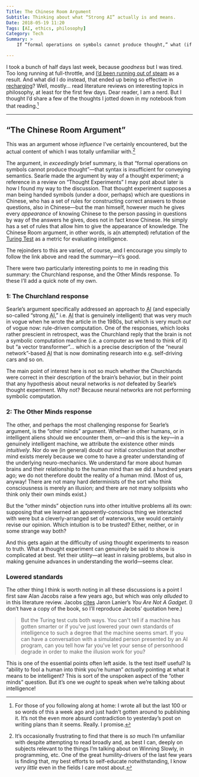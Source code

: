 ```yaml
---
Title: The Chinese Room Argument
Subtitle: Thinking about what “Strong AI” actually is and means.
Date: 2018-05-19 11:20
Tags: [AI, ethics, philosophy]
Category: Tech
Summary: >
    If “formal operations on symbols cannot produce thought,” what (if anything) does that say about today’s “strong AI” projects and the Turing test itself?

---
```


I took a bunch of half days last week, because *goodness* but I was tired. Too long running at full-throttle, and [I’d been running out of steam](http://www.chriskrycho.com/2018/on-steam-specifically-running-out-of-it.html "On Steam (Specifically, Running Out Of It)") as a result. And what did I do instead, that ended up being so effective in [recharging](https://www.chriskrycho.com/2018/vacation-as-recharging.html "Vacation as Recharging")? Well, mostly... read literature reviews on interesting topics in philosophy, at least for the first few days. Dear reader, I am a nerd. But I thought I’d share a few of the thoughts I jotted down in my notebook from that reading.[^1]

----

## “The Chinese Room Argument”

This was an argument whose *influence* I’ve certainly encountered, but the actual content of which I was totally unfamiliar with.[^2]

The argument, in *exceedingly* brief summary, is that “formal operations on symbols cannot produce thought”—that syntax is insufficient for conveying semantics. Searle made the argument by way of a thought experiment; a reference in a review on  “Thought Experiments” I may post about later is how I found my way to the discussion. That thought experiment supposes a man being handed symbols (under a door, perhaps) which are questions in Chinese, who has a set of rules for constructing correct answers to those questions, also in Chinese—but the man himself, however much he gives every *appearance* of knowing Chinese to the person passing in questions by way of the answers he gives, does not in fact know Chinese. He simply has a set of rules that allow him to give the appearance of knowledge. The Chinese Room argument, in other words, is a(n attempted) refutation of the [Turing Test](https://en.m.wikipedia.org/wiki/Turing_test) as a metric for evaluating intelligence.

The rejoinders to this are varied, of course, and I encourage you simply to follow the link above and read the summary—it’s good.

There were two particularly interesting points to me in reading this summary: the Churchland response, and the Other Minds response. To these I’ll add a quick note of my own.

### 1: The Churchland response

Searle’s argument specifically addressed an approach to <abbr title="artificial intelligence">AI</abbr> (and especially so-called “strong <abbr title="artificial intelligence">AI</abbr>,” i.e. <abbr title="artificial intelligence">AI</abbr> that is genuinely intelligent) that was very much in vogue when he wrote the article in the 1980s, but which is very much *out* of vogue now: rule-driven computation. One of the responses, which looks rather prescient in retrospect, was the Churchland reply that the brain is not a symbolic computation machine (i.e. a computer as we tend to think of it) but “a vector transformer”… which is a precise description of the “neural network”-based <abbr title="artificial intelligence">AI</abbr> that is now dominating research into e.g. self-driving cars and so on.

The main point of interest here is not so much whether the Churchlands were correct in their description of the brain’s behavior, but in their point that any hypothesis about neural networks is *not* defeated by Searle’s thought experiment. Why not? Because neural networks are not performing symbolic computation.

### 2: The Other Minds response

The other, and perhaps the most challenging response for Searle’s argument, is the “other minds” argument. Whether in other humans, or in intelligent aliens should we encounter them, or—and this is the key—in a genuinely intelligent machine, we attribute the existence other minds *intuitively*. Nor do we (in general) doubt our initial conclusion that another mind exists merely because we come to have a greater understanding of the underlying neuro-mechanics. We understand far more about human brains and their relationship to the human mind than we did a hundred years ago; we do not therefore doubt the reality of a human mind. (Most of us, anyway! There are not many hard determinists of the sort who think consciousness is merely an illusion; and there are not many solipsists who think only their own minds exist.)

But the “other minds” objection runs into other intuitive problems all its own: supposing that we learned an apparently-conscious thing we interacted with were but a cleverly-arranged set of waterworks, we would certainly revise our opinion. Which intuition is to be trusted? Either, neither, or in some strange way both?

And this gets again at the difficulty of using thought experiments to reason to truth. What a thought experiment can genuinely be said to show is complicated at best. Yet their utility—at least in raising problems, but also in making genuine advances in understanding the world—seems clear.

### Lowered standards

The other thing I think is worth noting in all these discussions is a point I first saw Alan Jacobs raise a few years ago, but which was only *alluded* to in this literature review. Jacobs [cites](http://text-patterns.thenewatlantis.com/2010/08/advice-from-jaron-lanier.html) Jaron Lanier’s <cite>You Are Not A Gadget</cite>. (I don’t have a copy of the book, so I’ll reproduce Jacobs’ quotation here.)

> But the Turing test cuts both ways. You can't tell if a machine has gotten smarter or if you've just lowered your own standards of intelligence to such a degree that the machine seems smart. If you can have a conversation with a simulated person presented by an AI program, can you tell how far you've let your sense of personhood degrade in order to make the illusion work for you?

This is one of the essential points often left aside. Is the test itself useful? Is “ability to fool a human into think you’re human” *actually* pointing at what it means to be intelligent? This is sort of the unspoken aspect of the “other minds” question. But it’s one we *ought* to speak when we’re talking about intelligence!

[^1]:	For those of you following along at home: I wrote all but the last 100 or so words of this a week ago and just hadn’t gotten around to publishing it. It’s not the even more absurd contradiction to yesterday’s post on writing plans than it seems. Really. I promise.

[^2]:	It’s occasionally frustrating to find that there is *so* much I’m unfamiliar with despite attempting to read broadly and, as best I can, deeply on subjects relevant to the things I’m talking about on Winning Slowly, in programming, etc. One of the great humility-drivers of the last few years is finding that, my best efforts to self-educate notwithstanding, I know *very little* even in the fields I care most about.

